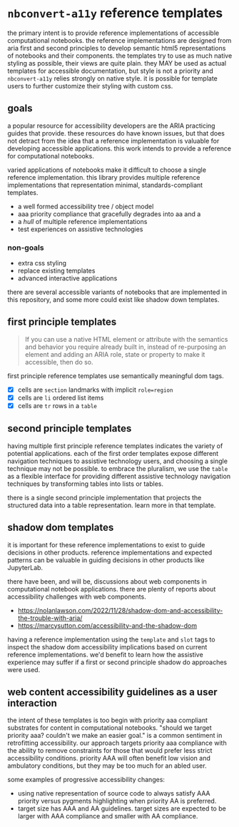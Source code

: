 # `nbconvert-a11y` reference templates

the primary intent is to provide reference implementations of accessible computational notebooks. the reference implementations are designed from aria first and second principles to develop semantic html5 representations of notebooks and their components. the templates try to use as much native styling as possible, their views are quite plain. they MAY be used as actual templates for accessible documentation, but style is not a priority and `nbconvert-a11y` relies strongly on native style. it is possible for template users to further customize their styling with custom css.

## goals

a popular resource for accessibility developers are the ARIA practicing guides that provide. these resources do have known issues, but that does not detract from the idea that a reference implementation is valuable for developing accessible applications. this work intends to provide a reference for computational notebooks.

varied applications of notebooks make it difficult to choose a single reference implementation. this library provides multiple reference implementations that representation minimal, standards-compliant templates.

* a well formed accessibility tree / object model
* aaa priority compliance that gracefully degrades into aa and a
* a _hull_ of multiple reference implementations
* test experiences on assistive technologies


### non-goals

* extra css styling
* replace existing templates
* advanced interactive applications

there are several accessible variants of notebooks that are implemented in this repository, and some more could exist like shadow down templates.

## first principle templates

<blockquote cite="https://www.w3.org/TR/using-aria/#firstrule">
If you can use a native HTML element or attribute with the semantics and behavior you require already built in, instead of re-purposing an element and adding an ARIA role, state or property to make it accessible, then do so.
</blockquote>

first principle reference templates use semantically meaningful dom tags.

- [x] cells are `section` landmarks with implicit `role=region`
- [x] cells are `li` ordered list items
- [x] cells are `tr` rows in a `table`

## second principle templates

having multiple first principle reference templates indicates the variety of potential applications. each of the first order templates expose different navigation techniques to assistive technology users, and choosing a single technique may not be possible. to embrace the pluralism, we use the `table` as a flexible interface for providing different assistive technology navigation techniques by transforming tables into lists or tables.

there is a single second principle implementation that projects the structured data into a table representation. learn more in that template.


## shadow dom templates

it is important for these reference implementations to exist to guide decisions in other products. reference implementations and expected patterns can be valuable in guiding decisions in other products like JupyterLab.

there have been, and will be, discussions about web components in computational notebook applications. there are plenty of reports about accessibility challenges with web components.

* https://nolanlawson.com/2022/11/28/shadow-dom-and-accessibility-the-trouble-with-aria/
* https://marcysutton.com/accessibility-and-the-shadow-dom

having a reference implementation using the `template` and `slot` tags to inspect the shadow dom accessibility implications based on current reference implementations. we'd benefit to learn how the assistive experience may suffer if a first or second principle shadow do approaches were used. 


## web content accessibility guidelines as a user interaction

the intent of these templates is too begin with priority aaa compliant substrates for content in computational notebooks. "should we target priority aaa? couldn't we make an easier goal." is a common sentiment in retrofitting accessibility. our approach targets priority aaa compliance with the ability to remove constraints for those that would prefer less strict accessibility conditions. priority AAA will often benefit low vision and ambulatory conditions, but they may be too much for an abled user.

some examples of progressive accessibility changes:

* using native representation of source code to always satisfy AAA priority versus pygments highlighting when priority AA is preferred.
* target size has AAA and AA guidelines. target sizes are expected to be larger with AAA compliance and smaller with AA compliance.